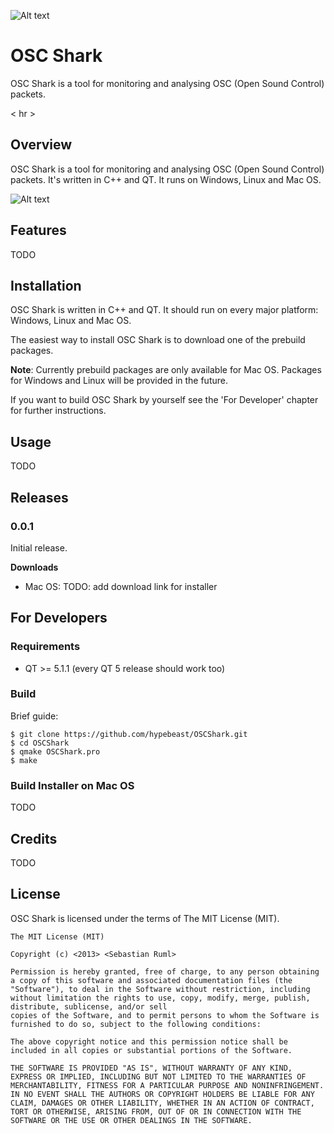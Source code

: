![Alt text](https://raw.github.com/hypebeast/OSCShark/master/assets/app_icon_small.png)
# OSC Shark


OSC Shark is a tool for monitoring and analysing OSC (Open Sound Control) packets.

< hr >

## Overview

OSC Shark is a tool for monitoring and analysing OSC (Open Sound Control) packets. It's written in C++ and QT. It runs on Windows, Linux and Mac OS.

![Alt text](https://raw.github.com/hypebeast/OSCShark/master/assets/screenshots/screenshot_1.png)

## Features

TODO

## Installation

OSC Shark is written in C++ and QT. It should run on every major platform: Windows, Linux and Mac OS.

The easiest way to install OSC Shark is to download one of the prebuild packages.

**Note**: Currently prebuild packages are only available for Mac OS. Packages for Windows and Linux will be provided in the future.

If you want to build OSC Shark by yourself see the 'For Developer' chapter for further instructions.

## Usage

TODO

## Releases

### 0.0.1

Initial release.

**Downloads**

* Mac OS: TODO: add download link for installer

## For Developers

### Requirements

* QT >= 5.1.1 (every QT 5 release should work too)

### Build

Brief guide:

    $ git clone https://github.com/hypebeast/OSCShark.git
    $ cd OSCShark
    $ qmake OSCShark.pro
    $ make

### Build Installer on Mac OS

TODO

## Credits

TODO

## License

OSC Shark is licensed under the terms of The MIT License (MIT).

    The MIT License (MIT)

    Copyright (c) <2013> <Sebastian Ruml>

    Permission is hereby granted, free of charge, to any person obtaining a copy of this software and associated documentation files (the "Software"), to deal in the Software without restriction, including without limitation the rights to use, copy, modify, merge, publish, distribute, sublicense, and/or sell
    copies of the Software, and to permit persons to whom the Software is furnished to do so, subject to the following conditions:

    The above copyright notice and this permission notice shall be included in all copies or substantial portions of the Software.

    THE SOFTWARE IS PROVIDED "AS IS", WITHOUT WARRANTY OF ANY KIND, EXPRESS OR IMPLIED, INCLUDING BUT NOT LIMITED TO THE WARRANTIES OF MERCHANTABILITY, FITNESS FOR A PARTICULAR PURPOSE AND NONINFRINGEMENT. IN NO EVENT SHALL THE AUTHORS OR COPYRIGHT HOLDERS BE LIABLE FOR ANY CLAIM, DAMAGES OR OTHER LIABILITY, WHETHER IN AN ACTION OF CONTRACT, TORT OR OTHERWISE, ARISING FROM, OUT OF OR IN CONNECTION WITH THE SOFTWARE OR THE USE OR OTHER DEALINGS IN THE SOFTWARE.
